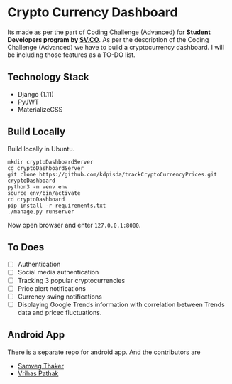 # Crypto Currency Dashboard
Its made as per the part of Coding Challenge (Advanced) for **Student Developers program by [SV.CO](https://www.sv.co/)**.
As per the description of the Coding Challenge (Advanced) we have to build a cryptocurrency dashboard. I will be including those features as a TO-DO list.

## Technology Stack

- Django (1.11)
- PyJWT
- MaterializeCSS

## Build Locally

Build locally in Ubuntu.

```
mkdir cryptoDashboardServer
cd cryptoDashboardServer
git clone https://github.com/kdpisda/trackCryptoCurrencyPrices.git cryptoDashboard
python3 -m venv env
source env/bin/activate
cd cryptoDashboard
pip install -r requirements.txt
./manage.py runserver
```

Now open browser and enter `127.0.0.1:8000`.

## To Does
- [ ] Authentication
- [ ] Social media authentication
- [ ] Tracking 3 popular cryptocurrencies
- [ ] Price alert notifications
- [ ] Currency swing notifications
- [ ] Displaying Google Trends information with correlation between Trends data and pricec fluctuations.

## Android App

There is a separate repo for android app. And the contributors are

* [Samveg Thaker](https://github.com/thakersamveg608)
* [Vrihas Pathak](https://github.com/Vrihas123)
